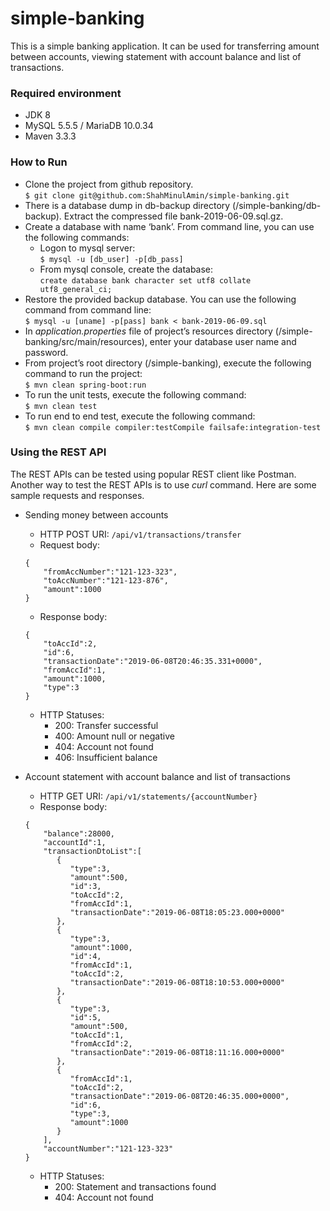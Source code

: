 # simple-banking
This is a simple banking application. It can be used for transferring amount between accounts, viewing statement with account balance and list of transactions.

### Required environment 
  * JDK 8
  * MySQL 5.5.5 / MariaDB 10.0.34
  * Maven 3.3.3 
  
### How to Run
  * Clone the project from github repository.   
  `$ git clone git@github.com:ShahMinulAmin/simple-banking.git` 
  * There is a database dump in db-backup directory (/simple-banking/db-backup). Extract the compressed file bank-2019-06-09.sql.gz.
  * Create a database with name ‘bank’. From command line, you can use the following commands:
    * Logon to mysql server:  
    `$ mysql -u [db_user] -p[db_pass]`
    * From mysql console, create the database:   
    `create database bank character set utf8 collate utf8_general_ci;`
  * Restore the provided backup database. You can use the following command from command line:  
  `$ mysql -u [uname] -p[pass] bank < bank-2019-06-09.sql`
  * In *application.properties* file of project’s resources directory (/simple-banking/src/main/resources), enter your database user name and password.
  * From project’s root directory (/simple-banking), execute the following command to run the project:  
  `$ mvn clean spring-boot:run`
  * To run the unit tests, execute the following command:  
  `$ mvn clean test`
  * To run end to end test, execute the following command:  
  `$ mvn clean compile compiler:testCompile failsafe:integration-test`  
  
### Using the REST API  
The REST APIs can be tested using popular REST client like Postman. Another way to test the REST APIs is to use *curl* command. Here are some sample requests and responses.  

  * Sending money between accounts
    * HTTP POST URI: `/api/v1/transactions/transfer` 
    * Request body:  
     ```
     {
         "fromAccNumber":"121-123-323",
         "toAccNumber":"121-123-876",
         "amount":1000
     }
     ```    
     * Response body: 
     ```
     {
         "toAccId":2,
         "id":6,
         "transactionDate":"2019-06-08T20:46:35.331+0000",
         "fromAccId":1,
         "amount":1000,
         "type":3
     }
     ```  
     * HTTP Statuses:
       * 200: Transfer successful
       * 400: Amount null or negative
       * 404: Account not found
       * 406: Insufficient balance
       
  * Account statement with account balance and list of transactions  
    * HTTP GET URI: `/api/v1/statements/{accountNumber}` 
    * Response body:  
     ```
     {
         "balance":28000,
         "accountId":1,
         "transactionDtoList":[
            {
               "type":3,
               "amount":500,
               "id":3,
               "toAccId":2,
               "fromAccId":1,
               "transactionDate":"2019-06-08T18:05:23.000+0000"
            },
            {
               "type":3,
               "amount":1000,
               "id":4,
               "fromAccId":1,
               "toAccId":2,
               "transactionDate":"2019-06-08T18:10:53.000+0000"
            },
            {
               "type":3,
               "id":5,
               "amount":500,
               "toAccId":1,
               "fromAccId":2,
               "transactionDate":"2019-06-08T18:11:16.000+0000"
            },
            {
               "fromAccId":1,
               "toAccId":2,
               "transactionDate":"2019-06-08T20:46:35.000+0000",
               "id":6,
               "type":3,
               "amount":1000
            }
         ],
         "accountNumber":"121-123-323"
     }
     ```  
     * HTTP Statuses:
       * 200: Statement and transactions found
       * 404: Account not found     
